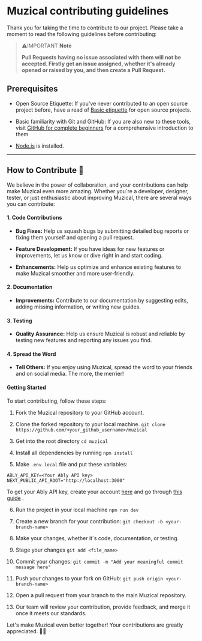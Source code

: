 # Muzical contributing guidelines

Thank you for taking the time to contribute to our project. Please take a moment to read the following guidelines before contributing:

> ⚠️IMPORTANT **Note**
>
> **Pull Requests having no issue associated with them will not be accepted. Firstly get an issue assigned, whether it's already opened or raised by you, and then create a Pull Request.**


## Prerequisites

- Open Source Etiquette: If you've never contributed to an open source project before, have a read of [Basic etiquette](https://developer.mozilla.org/en-US/docs/MDN/Community/Open_source_etiquette) for open source projects.

- Basic familiarity with Git and GitHub: If you are also new to these tools, visit [GitHub for complete beginners](https://developer.mozilla.org/en-US/docs/MDN/Contribute/GitHub_beginners) for a comprehensive introduction to them

- [Node.js](https://nodejs.org/) is installed.

---

## How to Contribute 🤔

We believe in the power of collaboration, and your contributions can help make Muzical even more amazing. Whether you\`re a developer, designer, tester, or just enthusiastic about improving Muzical, there are several ways you can contribute:

#### 1. Code Contributions

- **Bug Fixes:** Help us squash bugs by submitting detailed bug reports or fixing them yourself and opening a pull request.

- **Feature Development:** If you have ideas for new features or improvements, let us know or dive right in and start coding.

- **Enhancements:** Help us optimize and enhance existing features to make Muzical smoother and more user-friendly.

#### 2. Documentation

- **Improvements:** Contribute to our documentation by suggesting edits, adding missing information, or writing new guides.

#### 3. Testing

- **Quality Assurance:** Help us ensure Muzical is robust and reliable by testing new features and reporting any issues you find.

#### 4. Spread the Word

- **Tell Others:** If you enjoy using Muzical, spread the word to your friends and on social media. The more, the merrier!

#### Getting Started

To start contributing, follow these steps:

1. Fork the Muzical repository to your GitHub account.

2. Clone the forked repository to your local machine.
`git clone https://github.com/<your_github_username>/muzical`

3. Get into the root directory
`cd muzical`

4. Install all dependencies by running
`npm install`

5.  Make `.env.local` file and put these variables:
```
ABLY_API_KEY=<Your Ably API key>
NEXT_PUBLIC_API_ROOT="http://localhost:3000"
```
To get your Ably API key, create your account [here](https://ably.com/sign-up "here") and go through [this guide](https://faqs.ably.com/setting-up-and-managing-api-keys "here") .

6. Run the project in your local machine
`npm run dev`

7. Create a new branch for your contribution: 
`git checkout -b <your-branch-name>`

8. Make your changes, whether it\`s code, documentation, or testing.

9. Stage your changes
`git add <file_name>`

10. Commit your changes: 
`git commit -m "Add your meaningful commit message here"`

11. Push your changes to your fork on GitHub: 
`git push origin <your-branch-name>`

12. Open a pull request from your branch to the main Muzical repository.

13. Our team will review your contribution, provide feedback, and merge it once it meets our standards.

Let's make Muzical even better together! Your contributions are greatly appreciated. 🚀🙌